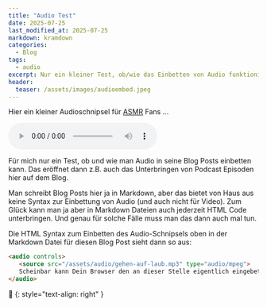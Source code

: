 ```yaml
---
title: "Audio Test"
date: 2025-07-25
last_modified_at: 2025-07-25
markdown: kramdown
categories:
  - Blog
tags:
  - audio
excerpt: Nur ein kleiner Test, ob/wie das Einbetten von Audio funktioniert.
header:
  teaser: /assets/images/audioembed.jpeg
---
```


Hier ein kleiner Audioschnipsel für [ASMR][asmr-wikipedia] Fans ...

<audio controls>
   <source src="/assets/audio/gehen-auf-laub.mp3" type="audio/mpeg">
   Scheinbar kann Dein Browser den an dieser Stelle eigentlich eingebetteten Audio Player nicht rendern. :-( 
</audio>

Für mich nur ein Test, ob und wie man Audio in seine Blog Posts einbetten kann. Das eröffnet dann z.B. auch das Unterbringen von Podcast Episoden hier auf dem Blog.

Man schreibt Blog Posts hier ja in Markdown, aber das bietet von Haus aus keine Syntax zur Einbettung von Audio (und auch nicht für Video). Zum Glück kann man ja aber in Markdown Dateien auch jederzeit HTML Code unterbringen. Und genau für solche Fälle muss man das dann auch mal tun.

Die HTML Syntax zum Einbetten des Audio-Schnipsels oben in der Markdown Datei für diesen Blog Post sieht dann so aus:

```HTML
<audio controls>
   <source src="/assets/audio/gehen-auf-laub.mp3" type="audio/mpeg">
   Scheinbar kann Dein Browser den an dieser Stelle eigentlich eingebetteten Audio Player nicht rendern. :-( 
</audio>
```



🔲
{: style="text-align: right" }

[asmr-wikipedia]: https://de.wikipedia.org/wiki/Autonomous_Sensory_Meridian_Response